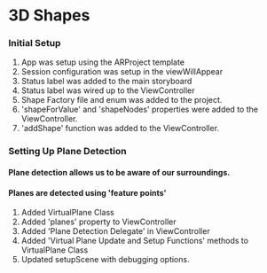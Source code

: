 #  3D Shapes 

### Initial Setup 
1. App was setup using the ARProject template 
2. Session configuration was setup in the viewWillAppear
3. Status label was added to the main storyboard
4. Status label was wired up to the ViewController
5. Shape Factory file and enum was added to the project. 
6. 'shapeForValue' and 'shapeNodes' properties were added to the ViewController. 
7. 'addShape' function was added to the ViewController. 

### Setting Up Plane Detection 
#### Plane detection allows us to be aware of our surroundings. 
#### Planes are detected using 'feature points' 

1. Added VirtualPlane Class
2. Added 'planes' property to ViewController 
3. Added 'Plane Detection Delegate' in ViewController 
4. Added 'Virtual Plane Update and Setup Functions' methods to VirtualPlane Class
5. Updated setupScene with debugging options. 




